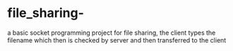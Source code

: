 # file_sharing-
a basic socket programming project for file sharing, the client types the filename which then is checked by server and then transferred to the client
